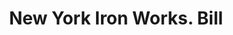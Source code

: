 ---
doi: 10.7916/D8WT05BX
date_other: '1870'
date_other_textual: 1870-1879
form: printed ephemera
genre:
- Invoices
name:
- New York Iron Works
object_in_context_url: https://biggert.cul.columbia.edu/items/view/ave_biggert_01083
subject_hierarchical_geographic:
- New York, New York, United States
subject_name:
- New York Iron Works
title: New York Iron Works. Bill
sort_title: New York Iron Works. Bill
call_number: ave_biggert_01083
coordinates:
- 40.71277777777778,-74.00583333333333
pid: ave_biggert_01083
identifiers: ave_biggert_01083
thumbnail: https://derivativo-3.library.columbia.edu/iiif/2/ldpd:344854/full/!256,256/0/native.jpg
permalink: "/biggert/ave_biggert_01083/"
layout: iiif-image-page
---